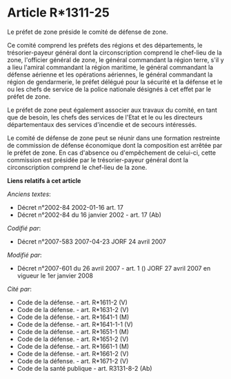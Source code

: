 # Article R*1311-25

Le préfet de zone préside le comité de défense de zone.

Ce comité comprend les préfets des régions et des départements, le trésorier-payeur général dont la circonscription comprend
le chef-lieu de la zone, l'officier général de zone, le général commandant la région terre, s'il y a lieu l'amiral commandant
la région maritime, le général commandant la défense aérienne et les opérations aériennes, le général commandant la région de
gendarmerie, le préfet délégué pour la sécurité et la défense et le ou les chefs de service de la police nationale désignés à
cet effet par le préfet de zone.

Le préfet de zone peut également associer aux travaux du comité, en tant que de besoin, les chefs des services de l'Etat et
le ou les directeurs départementaux des services d'incendie et de secours intéressés.

Le comité de défense de zone peut se réunir dans une formation restreinte de commission de défense économique dont la
composition est arrêtée par le préfet de zone. En cas d'absence ou d'empêchement de celui-ci, cette commission est présidée
par le trésorier-payeur général dont la circonscription comprend le chef-lieu de la zone.

**Liens relatifs à cet article**

_Anciens textes_:

  - Décret n°2002-84 2002-01-16 art. 17
  - Décret n°2002-84 du 16 janvier 2002 - art. 17 (Ab)

_Codifié par_:

  - Décret n°2007-583 2007-04-23 JORF 24 avril 2007

_Modifié par_:

  - Décret n°2007-601 du 26 avril 2007 - art. 1 () JORF 27 avril 2007 en vigueur le 1er janvier 2008

_Cité par_:

  - Code de la défense. - art. R*1611-2 (V)
  - Code de la défense. - art. R*1631-2 (V)
  - Code de la défense. - art. R*1641-1 (M)
  - Code de la défense. - art. R*1641-1-1 (V)
  - Code de la défense. - art. R*1651-1 (M)
  - Code de la défense. - art. R*1651-2 (V)
  - Code de la défense. - art. R*1661-1 (M)
  - Code de la défense. - art. R*1661-2 (V)
  - Code de la défense. - art. R*1671-2 (V)
  - Code de la santé publique - art. R3131-8-2 (Ab)
